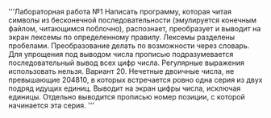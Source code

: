 '''Лабораторная работа №1
Написать программу, которая читая символы из бесконечной последовательности (эмулируется конечным файлом, читающимся поблочно), распознает, преобразует и выводит на экран лексемы по определенному правилу. Лексемы разделены пробелами. Преобразование делать по возможности через словарь. Для упрощения под выводом числа прописью подразумевается последовательный вывод всех цифр числа. Регулярные выражения использовать нельзя.
Вариант 20.
Нечетные двоичные числа, не превышающие 204810, в которых встречается ровно одна серия из двух подряд идущих единиц. Выводит на экран цифры числа, исключая единицы. Отдельно выводится прописью номер позиции, с которой начинается эта серия.
'''

